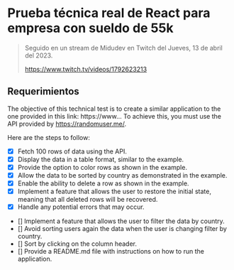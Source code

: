 # Prueba técnica real de React para empresa con sueldo de 55k

> Seguido en un stream de Midudev en Twitch del Jueves, 13 de abril del 2023.
>
> https://www.twitch.tv/videos/1792623213

## Requerimientos

The objective of this technical test is to create a similar application to the
one provided in this link: https://www... To achieve this, you must use the API
provided by https://randomuser.me/.

Here are the steps to follow:

- [x] Fetch 100 rows of data using the API.
- [x] Display the data in a table format, similar to the example.
- [x] Provide the option to color rows as shown in the example.
- [x] Allow the data to be sorted by country as demonstrated in the example.
- [x] Enable the ability to delete a row as shown in the example.
- [x] Implement a feature that allows the user to restore the initial state,
  meaning that all deleted rows will be recovered.
- [x] Handle any potential errors that may occur.
- [] Implement a feature that allows the user to filter the data by country.
- [] Avoid sorting users again the data when the user is changing filter by country.
- [] Sort by clicking on the column header.
- [] Provide a README.md file with instructions on how to run the application.
